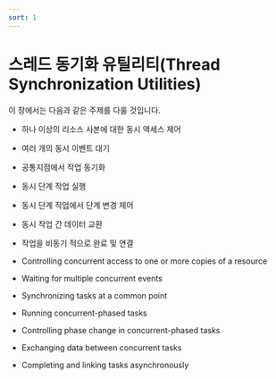 ```yaml
---
sort: 1
---
```

# 스레드 동기화 유틸리티(Thread Synchronization Utilities)

이 장에서는 다음과 같은 주제를 다룰 것입니다.

- 하나 이상의 리소스 사본에 대한 동시 액세스 제어
- 여러 개의 동시 이벤트 대기
- 공통지점에서 작업 동기화
- 동시 단계 작업 실행
- 동시 단계 작업에서 단계 변경 제어
- 동시 작업 간 데이터 교환
- 작업을 비동기 적으로 완료 및 연결

- Controlling concurrent access to one or more copies of a resource
- Waiting for multiple concurrent events
- Synchronizing tasks at a common point
- Running concurrent-phased tasks
- Controlling phase change in concurrent-phased tasks
- Exchanging data between concurrent tasks
- Completing and linking tasks asynchronously